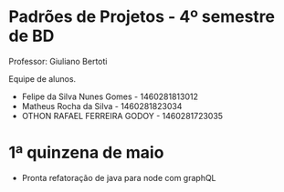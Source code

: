 # Padrões de Projetos - 4º semestre de BD

Professor: Giuliano Bertoti

Equipe de alunos.

- Felipe da Silva Nunes Gomes - 1460281813012
- Matheus Rocha da Silva - 1460281823034
- OTHON RAFAEL FERREIRA GODOY - 1460281723035

# 1ª quinzena de maio

- Pronta refatoração de java para node com graphQL
